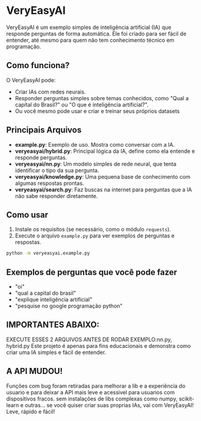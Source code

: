 # VeryEasyAI

VeryEasyAI é um exemplo simples de inteligência artificial (IA) que responde perguntas de forma automática. Ele foi criado para ser fácil de entender, até mesmo para quem não tem conhecimento técnico em programação.

## Como funciona?

O VeryEasyAI pode:
- Criar IAs com redes neurais.
- Responder perguntas simples sobre temas conhecidos, como "Qual a capital do Brasil?" ou "O que é inteligência artificial?".
- Ou você mesmo pode usar e criar e treinar seus próprios datasets

## Principais Arquivos

- **example.py**: Exemplo de uso. Mostra como conversar com a IA.
- **veryeasyai/hybrid.py**: Principal lógica da IA, define como ela entende e responde perguntas.
- **veryeasyai/nn.py**: Um modelo simples de rede neural, que tenta identificar o tipo da sua pergunta.
- **veryeasyai/knowledge.py**: Uma pequena base de conhecimento com algumas respostas prontas.
- **veryeasyai/search.py**: Faz buscas na internet para perguntas que a IA não sabe responder diretamente.

## Como usar

1. Instale os requisitos (se necessário, como o módulo `requests`).
2. Execute o arquivo `example.py` para ver exemplos de perguntas e respostas.

```bash
python -m veryeasyai.example.py
```

## Exemplos de perguntas que você pode fazer

- "oi"
- "qual a capital do brasil"
- "explique inteligência artificial"
- "pesquise no google programação python"

## IMPORTANTES ABAIXO:
EXECUTE ESSES 2 ARQUIVOS ANTES DE RODAR EXEMPLO:nn.py,  hybrid.py
Este projeto é apenas para fins educacionais e demonstra como criar uma IA simples e fácil de entender.
## A API MUDOU!
Funções com bug foram retiradas para melhorar a lib e a experiência do usuario e para deixar a API mais leve e acessivel para usuarios com dispositivos fracos. sem instalações de libs complexas como numpy, scikit-learn e outras... se você quiser criar suas proprias IAs, vai com VeryEasyAI! Leve, rápido e fácil!